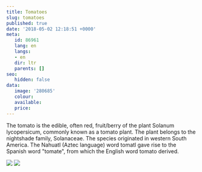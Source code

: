 ```yaml
---
title: Tomatoes
slug: tomatoes
published: true
date: '2018-05-02 12:18:51 +0000'
meta:
   id: 86961
   lang: en
   langs:
   - en
   dir: ltr
   parents: []
seo:
   hidden: false
data:
   image: '280685'
   colour: 
   available: 
   price:
---
```


The tomato is the edible, often red, fruit/berry of the plant Solanum lycopersicum, commonly known as a tomato plant. The plant belongs to the nightshade family, Solanaceae. The species originated in western South America. The Nahuatl (Aztec language) word tomatl gave rise to the Spanish word \"tomate\", from which the English word tomato derived.

<!--{% gallery %}-->
![](/3015/1525263290-tomato-2.jpg)
![](/3015/1525263293-tomato-1.jpg)
<!--{% endgallery %}-->